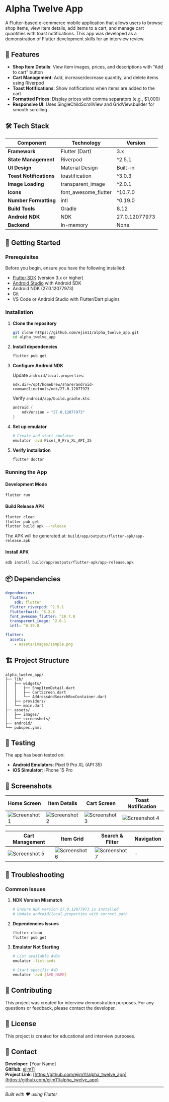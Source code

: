 # Alpha Twelve App

A Flutter-based e-commerce mobile application that allows users to browse shop items, view item details, add items to a cart, and manage cart quantities with toast notifications. This app was developed as a demonstration of Flutter development skills for an interview review.

## 📱 Features

- **Shop Item Details**: View item images, prices, and descriptions with "Add to cart" button
- **Cart Management**: Add, increase/decrease quantity, and delete items using Riverpod
- **Toast Notifications**: Show notifications when items are added to the cart
- **Formatted Prices**: Display prices with comma separators (e.g., $1,000)
- **Responsive UI**: Uses SingleChildScrollView and GridView.builder for smooth scrolling

## 🛠 Tech Stack

| Component               | Technology           | Version       |
| ----------------------- | -------------------- | ------------- |
| **Framework**           | Flutter (Dart)       | 3.x           |
| **State Management**    | Riverpod             | ^2.5.1        |
| **UI Design**           | Material Design      | Built-in      |
| **Toast Notifications** | toastification       | ^3.0.3        |
| **Image Loading**       | transparent_image    | ^2.0.1        |
| **Icons**               | font_awesome_flutter | ^10.7.0       |
| **Number Formatting**   | intl                 | ^0.19.0       |
| **Build Tools**         | Gradle               | 8.12          |
| **Android NDK**         | NDK                  | 27.0.12077973 |
| **Backend**             | In-memory            | None          |

## 🚀 Getting Started

### Prerequisites

Before you begin, ensure you have the following installed:

- [Flutter SDK](https://flutter.dev/docs/get-started/install) (version 3.x or higher)
- [Android Studio](https://developer.android.com/studio) with Android SDK
- Android NDK (27.0.12077973)
- Git
- VS Code or Android Studio with Flutter/Dart plugins

### Installation

1. **Clone the repository**

   ```bash
   git clone https://github.com/ejim11/alpha_twelve_app.git
   cd alpha_twelve_app
   ```

2. **Install dependencies**

   ```bash
   flutter pub get
   ```

3. **Configure Android NDK**

   Update `android/local.properties`:

   ```properties
   ndk.dir=/opt/homebrew/share/android-commandlinetools/ndk/27.0.12077973
   ```

   Verify `android/app/build.gradle.kts`:

   ```kotlin
   android {
       ndkVersion = "27.0.12077973"
   }
   ```

4. **Set up emulator**

   ```bash
   # Create and start emulator
   emulator -avd Pixel_9_Pro_XL_API_35
   ```

5. **Verify installation**
   ```bash
   flutter doctor
   ```

### Running the App

#### Development Mode

```bash
flutter run
```

#### Build Release APK

```bash
flutter clean
flutter pub get
flutter build apk --release
```

The APK will be generated at: `build/app/outputs/flutter-apk/app-release.apk`

#### Install APK

```bash
adb install build/app/outputs/flutter-apk/app-release.apk
```

## 📦 Dependencies

```yaml
dependencies:
  flutter:
    sdk: flutter
  flutter_riverpod: ^2.5.1
  fluttertoast: ^8.2.8
  font_awesome_flutter: ^10.7.0
  transparent_image: ^2.0.1
  intl: ^0.19.0

flutter:
  assets:
    - assets/images/sample.png
```

## 🏗 Project Structure

```
alpha_twelve_app/
├── lib/
│   ├── widgets/
│   │   ├── ShopItemDetail.dart
│   │   ├── CartScreen.dart
│   │   └── AddressAndSearchBoxContainer.dart
│   ├── providers/
│   └── main.dart
├── assets/
│   ├── images/
│   └── screenshots/
├── android/
└── pubspec.yaml
```

## 🧪 Testing

The app has been tested on:

- **Android Emulators**: Pixel 9 Pro XL (API 35)
- **iOS Simulator**: iPhone 15 Pro

## 📸 Screenshots

| Home Screen                                  | Item Details                                 | Cart Screen                                  | Toast Notification                           |
| -------------------------------------------- | -------------------------------------------- | -------------------------------------------- | -------------------------------------------- |
| ![Screenshot 1](assets/screenshots/sc-1.png) | ![Screenshot 2](assets/screenshots/sc-2.png) | ![Screenshot 3](assets/screenshots/sc-3.png) | ![Screenshot 4](assets/screenshots/sc-4.png) |

| Cart Management                              | Item Grid                                    | Search & Filter                              | Navigation |
| -------------------------------------------- | -------------------------------------------- | -------------------------------------------- | ---------- |
| ![Screenshot 5](assets/screenshots/sc-5.png) | ![Screenshot 6](assets/screenshots/sc-6.png) | ![Screenshot 7](assets/screenshots/sc-7.png) | -          |

## 🔧 Troubleshooting

### Common Issues

1. **NDK Version Mismatch**

   ```bash
   # Ensure NDK version 27.0.12077973 is installed
   # Update android/local.properties with correct path
   ```

2. **Dependencies Issues**

   ```bash
   flutter clean
   flutter pub get
   ```

3. **Emulator Not Starting**

   ```bash
   # List available AVDs
   emulator -list-avds

   # Start specific AVD
   emulator -avd [AVD_NAME]
   ```

## 🤝 Contributing

This project was created for interview demonstration purposes. For any questions or feedback, please contact the developer.

## 📄 License

This project is created for educational and interview purposes.

## 📧 Contact

**Developer**: [Your Name]  
**GitHub**: [ejim11](https://github.com/ejim11)  
**Project Link**: [https://github.com/ejim11/alpha_twelve_app](https://github.com/ejim11/alpha_twelve_app)

---

_Built with ❤️ using Flutter_
